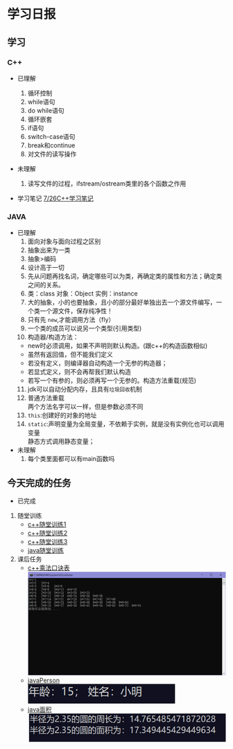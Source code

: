 # 学习日报

## 学习
### C++
* 已理解
    1. 循环控制
    2. while语句
    3. do while语句
    4. 循环嵌套
    5. if语句
    6. switch-case语句
    7. break和continue
    8. 对文件的读写操作

* 未理解
    1. 读写文件的过程，ifstream/ostream类里的各个函数之作用

* 学习笔记
[7/26C++学习笔记](http://49.4.68.29:5566/zhangxu1997/summer-test/blob/master/c++/note/726.md)

### JAVA
* 已理解
    1. 面向对象与面向过程之区别
    2. 抽象出来为一类
    3. 抽象>编码
    4. 设计高于一切
    5. 先从问题再找名词，确定哪些可以为类，再确定类的属性和方法；确定类之间的关系。
    6. 类：class
    对象：Object
    实例：instance
    7. 大的抽象，小的也要抽象，且小的部分最好单独出去一个源文件编写，一个类一个源文件，保存纯净性！
    8. 只有先 `new`,才能调用方法（fly）
    9. 一个类的成员可以说另一个类型(引用类型)
    10. 构造器/构造方法：
    * new时必须调用，如果不声明则默认构造。(跟c++的构造函数相似)
    * 虽然有返回值，但不能我们定义
    * 若没有定义，则编译器自动构造一个无参的构造器；
    * 若显式定义，则不会再帮我们默认构造
    * 若写一个有参的，则必须再写一个无参的。构造方法重载(规范)
    11. jdk可以自动分配内存，且具有`垃圾回收`机制
    12. 普通方法重载  
    两个方法名字可以一样，但是参数必须不同
    13.  `this`:创建好的对象的地址
    14. `static`:声明变量为全局变量，不依赖于实例，就是没有实例化也可以调用变量  
 静态方式调用静态变量；
 * 未理解
    1. 每个类里面都可以有main函数吗
## 今天完成的任务

* 已完成
1. 随堂训练  
    * [c++随堂训练1](http://49.4.68.29:5566/zhangxu1997/summer-test/blob/master/c++/practice/7-26/1/1/%E6%BA%90.cpp)
    * [c++随堂训练2](http://49.4.68.29:5566/zhangxu1997/summer-test/tree/master/c++/practice/7-26/file)
    * [c++随堂训练3](http://49.4.68.29:5566/zhangxu1997/summer-test/tree/master/c++/practice/7-26/write)
    * [java随堂训练](http://49.4.68.29:5566/zhangxu1997/summer-test/tree/master/JAVA/practice/72601/src/niao)
2. 课后任务
    * [c++乘法口诀表](http://49.4.68.29:5566/zhangxu1997/summer-test/tree/master/c++/practice/7-26/9981)    
    ![c++乘法口诀表](https://github.com/zhangxu-ai/tupianku/blob/master/99.PNG)   
    * [javaPerson](http://49.4.68.29:5566/zhangxu1997/summer-test/blob/master/JAVA/practice/72601/src/task1/person.java)    
    ![](https://github.com/zhangxu-ai/tupianku/blob/master/%E5%B0%8F%E6%98%8E.PNG)  
    * [java面积](http://49.4.68.29:5566/zhangxu1997/summer-test/tree/master/JAVA/practice/72601/src/task1)  
    ![](https://github.com/zhangxu-ai/tupianku/blob/master/%E9%9D%A2%E7%A7%AF.PNG)  
